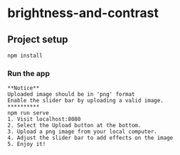 # brightness-and-contrast

## Project setup
```
npm install
```

### Run the app
```
**Notice**
Uploaded image should be in 'png' format
Enable the slider bar by uploading a valid image.
**********
npm run serve
1. Visit localhost:8080
2. Select the Upload button at the bottom. 
3. Upload a png image from your local computer.
4. Adjust the slider bar to add effects on the image
5. Enjoy it!
```


